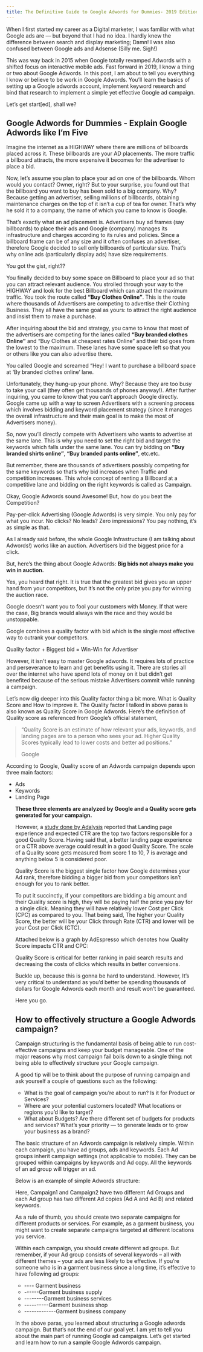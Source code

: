 ```yaml
---
title: The Definitive Guide to Google Adwords for Dummies- 2019 Edition
---
```

When I first started my career as a Digital marketer, I was familiar with what Google ads are — but beyond that I had no idea. I hardly knew the difference between search and display marketing; Damn! I was also confused between Google ads and Adsense (Silly me. Sigh!)

This was way back in 2015 when Google totally revamped Adwords with a shifted focus on interactive mobile ads. Fast forward in 2019, I know a thing or two about Google Adwords. In this post, I am about to tell you everything I know or believe to be work in Google Adwords. You’ll learn the basics of setting up a Google adwords account, implement keyword research and bind that research to implement a simple yet effective Google ad campaign. 

Let’s get start[ed], shall we?

<h2 class="note">Google Adwords for Dummies - Explain Google Adwords like I’m Five</h2>

Imagine the internet as a HIGHWAY where there are millions of billboards placed across it. These billboards are your AD placements. The more traffic a billboard attracts, the more expensive it becomes for the advertiser to place a bid. 

Now, let’s assume you plan to place your ad on one of the billboards. Whom would you contact? Owner, right? But to your surprise, you found out that the billboard you want to buy has been sold to a big company. Why? Because getting an advertiser, selling millions of billboards, obtaining maintenance charges on the top of it isn’t a cup of tea for owner. That’s why he sold it to a company, the name of which you came to know is Google. 

That’s exactly what an ad placement is. Advertisers buy ad frames (say billboards) to place their ads and Google (company) manages its infrastructure and charges according to its rules and policies. Since a billboard frame can be of any size and it often confuses an advertiser, therefore Google decided to sell only billboards of particular size. That’s why online ads (particularly display ads) have size requirements. 

You got the gist, right??

You finally decided to buy some space on Billboard to place your ad so that you can attract relevant audience. You strolled through your way to the HIGHWAY and look for the best Billboard which can attract the maximum traffic. You took the route called **“Buy Clothes Online”**. This is the route where thousands of Advertisers are competing to advertise their Clothing Business. They all have the same goal as yours: to attract the right audience and insist them to make a purchase.

After inquiring about the bid and strategy, you came to know that most of the advertisers are competing for the lanes called **“Buy branded clothes Online”** and “Buy Clothes at cheapest rates Online” and their bid goes from the lowest to the maximum. These lanes have some space left so that you or others like you can also advertise there. 

You called Google and screamed “Hey! I want to purchase a billboard space at ‘By branded clothes online’ lane. 

Unfortunately, they hung-up your phone. Why? Because they are too busy to take your call (they often get thousands of phones anyway!). After further inquiring, you came to know that you can’t approach Google directly. Google came up with a way to screen Advertisers with a screening process which involves bidding and keyword placement strategy (since it manages the overall infrastructure and their main goal is to make the most of Advertisers money). 

So, now you’ll directly compete with Advertisers who wants to advertise at the same lane. This is why you need to set the right bid and target the keywords which falls under the same lane. You can try bidding on <b>“Buy branded shirts online”</b>, <b>“Buy branded pants online”</b>, etc.etc. 

But remember, there are thousands of advertisers possibly competing for the same keywords so that’s why bid increases when Traffic and competition increases. This whole concept of renting a Billboard at a competitive lane and bidding on the right keywords is called as Campaign. 

Okay, Google Adwords sound Awesome! But, how do you beat the Competition?

Pay-per-click Advertising (Google Adwords) is very simple. You only pay for what you incur. No clicks? No leads? Zero impressions? You pay nothing, it’s as simple as that. 

As I already said before, the whole Google Infrastructure (I am talking about Adwords!) works like an auction. Advertisers bid the biggest price for a click. 

But, here’s the thing about Google Adwords: <b>Big bids not always make you win in auction.</b>

Yes, you heard that right. It is true that the greatest bid gives you an upper hand from your competitors, but it’s not the only prize you pay for winning the auction race. 

Google doesn’t want you to fool your customers with Money. If that were the case, Big brands would always win the race and they would be unstoppable.

Google combines a quality factor with bid which is the single most effective way to outrank your competitors. 

<span>Quality factor + Biggest bid = Win-Win for Advertiser</span>

However, it isn't easy to master Google adwords. It requires lots of practice and perseverance to learn and get benefits using it. There are stories all over the internet who have spend lots of money on it but didn’t get benefited because of the serious mistake Advertisers commit while running a campaign. 

Let’s now dig deeper into this Quality factor thing a bit more. 
What is Quality Score and How to improve it. 
The Quality factor I talked in above paras is also known as Quality Score in Google Adwords. Here’s the definition of Quality score as referenced from Google’s official statement,

<div class="mb-wrap mb-style-2"><blockquote><p>“Quality Score is an estimate of how relevant your ads, keywords, and landing pages are to a person who sees your ad. Higher Quality Scores typically lead to lower costs and better ad positions.”</p><span>Google</span></blockquote></div>

According to Google, Quality score of an Adwords campaign depends upon three main factors:
<ul>
<li>Ads</li>
<li>Keywords</li>
<li>Landing Page</li>

<b>These three elements are analyzed by Google and a Quality score gets generated for your campaign.</b>

However, a [study done by Adalysis](https://searchengineland.com/reverse-engineering-adwords-quality-score-factors-244192) reported that Landing page experience and expected CTR are the top two factors responsible for a good Quality Score. Having said that, a better landing page experience or a CTR above average could result in a good Quality Score. The scale of a Quality score gets measured from score 1 to 10, 7 is average and anything below 5 is considered poor.  

Quality Score is the biggest single factor how Google determines your Ad rank, therefore bidding a bigger bid from your competitors isn’t enough for you to rank better. 

To put it succinctly, if your competitors are bidding a big amount and their Quality score is high, they will be paying half the price you pay for a single click. Meaning they will have relatively lower Cost per Click (CPC) as compared to you. That being said, The higher your Quality Score, the better will be your Click through Rate (CTR) and lower will be your Cost per Click (CTC). 

Attached below is a graph by AdEspresso which denotes how Quality Score impacts CTR and CPC:


Quality Score is critical for better ranking in paid search results and decreasing the costs of clicks which results in better conversions. 

Buckle up, because this is gonna be hard to understand. However, It’s very critical to understand as you’d better be spending thousands of dollars for Google Adwords each month and result won’t be guaranteed. 

Here you go.

<h2 class="note">How to effectively structure a Google Adwords campaign?</h2>

Campaign structuring is the fundamental basis of being able to run cost-effective campaigns and keep your budget manageable. One of the major reasons why most campaign fail boils down to a single thing: not being able to effectively structure your Google campaign. 

A good tip will be to think about the purpose of running campaign and ask yourself a couple of questions such as the following:
<ul>
<li>What is the goal of campaign you’re about to run? Is it for Product or Services?</li>
<li>Where are your potential customers located? What locations or regions you’d like to target?</li>
<li>What about Budgets? Are there different set of budgets for products and services? What’s your priority — to generate leads or to grow your business as a brand?</li>
</ul>

The basic structure of an Adwords campaign is relatively simple. Within each campaign, you have ad groups, ads and keywords. Each Ad groups inherit campaign settings (not applicable to mobile). They can be grouped within campaigns by keywords and Ad copy. All the keywords of an ad group will trigger an ad. 

Below is an example of simple Adwords structure:

Here, Campaign1 and Campaign2 have two different Ad Groups and each Ad group has two different Ad copies (Ad A and Ad B) and related keywords. 

As a rule of thumb, you should create two separate campaigns for different products or services. For example, as a garment business, you might want to create separate campaigns targeted at different locations you service. 

Within each campaign, you should create different ad groups. But remember, if your Ad group consists of several keywords – all with different themes – your ads are less likely to be effective. If you’re someone who is in a garment business since a long time, it’s effective to have following ad groups:
<ul>
<li> ---- Garment business</li>
<li>------Garment business supply</li>
<li>--------Garment business services</li>
<li>----------Garment business shop</li>
<li>-------------Garment business company</li>
</ul>

In the above paras, you learned about structuring a Google adwords campaign. But that’s not the end of our goal yet. I am yet to tell you about the main part of running Google ad campaigns. Let’s get started and learn how to run a sample Google Adwords campaign.





